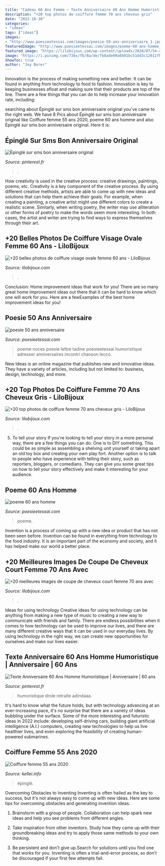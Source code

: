 ```yaml
---
title: "Cadeau 60 Ans Femme ~ Texte Anniversaire 60 Ans Homme Humoristique"
description: "+20 top photos de coiffure femme 70 ans cheveux gris"
date: "2022-10-30"
categories:
- "ideas"
tags: ["ideas"]
images:
- "http://www.poesieetessai.com/images/poesie-50-ans-anniversaire_1.jpg"
featuredImage: "http://www.poesieetessai.com/images/poeme-60-ans-homme_3.jpg"
featured_image: "https://lilobijoux.com/wp-content/uploads/2020/07/54-coupe-de-cheveux-femme-60-ans-visage-ovale-idees.jpg"
image: "https://i.pinimg.com/736x/fb/8a/de/fb8ade09a6b01bc51dd3c12011fba1fc.jpg"
ShowToc: true
author: "Joy Borer"
---
```



Innovation is the process of making something new and better. It can be found in anything from technology to food to fashion. Innovation is key to keeping businesses afloat and making sure that their products are top of the line. There are a few things that you can do to help increase your innovation rate, including:

	

		
searching about Épinglé sur sms bon anniversaire original you've came to the right web. We have 8 Pics about Épinglé sur sms bon anniversaire original like Coiffure femme 55 ans 2020, poeme 60 ans homme and also Épinglé sur sms bon anniversaire original. Here it is:
		
    
## Épinglé Sur Sms Bon Anniversaire Original

<img loading=lazy src="https://i.pinimg.com/736x/5a/96/82/5a9682742926e9659c179320f033d7f6.jpg" onerror="this.onerror=null;this.src='https://tse4.mm.bing.net/th?id=OIP.QOgFq6WSYYaydT_QoBqOxwHaEo&amp;pid=15.1';" alt="Épinglé sur sms bon anniversaire original">

_Source: pinterest.fr_

>. 

	

How creativity is used in the creative process: creative drawings, paintings, poems, etc.
Creativity is a key component of the creative process. By using different creative methods, artists are able to come up with new ideas and solutions that can help them achieve their goals. For example, when creating a painting, a creative artist might use different colors to create a realistic scene. Similarly, when writing poetry, the writer may use alliteration or other forms of poetry to make the words seem more interesting. In both cases, the artist and writer are trying to find ways to express themselves through their art.

    
## +20 Belles Photos De Coiffure Visage Ovale Femme 60 Ans - LiloBijoux

<img loading=lazy src="https://lilobijoux.com/wp-content/uploads/2020/07/54-coupe-de-cheveux-femme-60-ans-visage-ovale-idees.jpg" onerror="this.onerror=null;this.src='https://tse2.mm.bing.net/th?id=OIP.39te9RaFnRKg2foga-mhfQHaLW&amp;pid=15.1';" alt="+20 belles photos de coiffure visage ovale femme 60 ans - LiloBijoux">

_Source: lilobijoux.com_

>. 

	

Conclusion: Home improvement ideas that work for you!
There are so many great home improvement ideas out there that it can be hard to know which one will work for you. Here are a fewExamples of the best home improvement ideas for you!

    
## Poesie 50 Ans Anniversaire

<img loading=lazy src="http://www.poesieetessai.com/images/poesie-50-ans-anniversaire_1.jpg" onerror="this.onerror=null;this.src='https://tse3.mm.bing.net/th?id=OIP.fXFUMAKmpWbdzT3hVTfEfQHaKl&amp;pid=15.1';" alt="poesie 50 ans anniversaire">

_Source: poesieetessai.com_

>poeme noces poesie lettre tadine poesieetessai humoristique adresser anniversaires incontri chanson lecco. 

	

New Ideas is an online magazine that publishes new and innovative ideas. They have a variety of articles, including but not limited to: business, design, technology, and more.

    
## +20 Top Photos De Coiffure Femme 70 Ans Cheveux Gris - LiloBijoux

<img loading=lazy src="https://lilobijoux.com/wp-content/uploads/2020/07/cheveux-gris-70-coiffures-cheveux-gris-pour-femme.jpg" onerror="this.onerror=null;this.src='https://tse1.mm.bing.net/th?id=OIP._cMnWkV_gQvtX3g5JJkMJAHaLH&amp;pid=15.1';" alt="+20 top photos de coiffure femme 70 ans cheveux gris - LiloBijoux">

_Source: lilobijoux.com_

>. 

	

5. To tell your story
If you're looking to tell your story in a more personal way, there are a few things you can do. One is to DIY something. This could be as simple as assembling a shelving unit yourself or taking apart an old toy box and creating your own play fort. Another option is to talk to people who have experience with telling their story, such as reporters, bloggers, or comedians. They can give you some great tips on how to tell your story effectively and make it interesting for your audience.

    
## Poeme 60 Ans Homme

<img loading=lazy src="http://www.poesieetessai.com/images/poeme-60-ans-homme_3.jpg" onerror="this.onerror=null;this.src='https://tse2.mm.bing.net/th?id=OIP._FGAmrqbxrwydqp8X1PuZwHaHa&amp;pid=15.1';" alt="poeme 60 ans homme">

_Source: poesieetessai.com_

>poeme. 

	

Invention is a process of coming up with a new idea or product that has not been seen before. Invention can be found in everything from technology to the food industry. It is an important part of the economy and society, and it has helped make our world a better place.

    
## +20 Meilleures Images De Coupe De Cheveux Court Femme 70 Ans Avec

<img loading=lazy src="https://lilobijoux.com/wp-content/uploads/2020/06/coupe-cheveux-courts-femme-70-ans-2015-coupe-cheveux.jpg" onerror="this.onerror=null;this.src='https://tse3.mm.bing.net/th?id=OIP.d-rQYAW0tO4nUUKZMXc37QHaKX&amp;pid=15.1';" alt="+20 meilleures images de coupe de cheveux court femme 70 ans avec">

_Source: lilobijoux.com_

>. 

	

Ideas for using technology
Creative ideas for using technology can be anything from making a new type of music to creating a new way to communicate with friends and family. There are endless possibilities when it comes to how technology can be used to improve our lives, and there are many different creative ways that it can be used in our everyday lives. By using technology in the right way, we can create new opportunities for ourselves and make our lives easier.

    
## Texte Anniversaire 60 Ans Homme Humoristique | Anniversaire | 60 Ans

<img loading=lazy src="https://i.pinimg.com/736x/fb/8a/de/fb8ade09a6b01bc51dd3c12011fba1fc.jpg" onerror="this.onerror=null;this.src='https://tse3.mm.bing.net/th?id=OIP.j6abKXup_2sFAXaSsxzvEgAAAA&amp;pid=15.1';" alt="Texte Anniversaire 60 Ans Homme Humoristique | Anniversaire | 60 ans">

_Source: pinterest.fr_

>humoristique drole retraite adindaaa. 

	

It's hard to know what the future holds, but with technology advancing at an ever-increasing pace, it's no surprise that there are a variety of ideas bubbling under the surface. Some of the more interesting and futuristic ideas in 2022 include: developing self-driving cars, building giant artificial intelligence (A.I.) computers, creating new technologies to help us live healthier lives, and even exploring the feasibility of creating human-powered submarines.

    
## Coiffure Femme 55 Ans 2020

<img loading=lazy src="https://kellei.info/images5/0520/coiffure-femme-55-ans-2020/coiffure-femme-55-ans-2020-35_9.jpg" onerror="this.onerror=null;this.src='https://tse3.mm.bing.net/th?id=OIP.4UbK5RFZE_BOZcICgNhNPgAAAA&amp;pid=15.1';" alt="Coiffure femme 55 ans 2020">

_Source: kellei.info_

>épinglé. 

	

Overcoming Obstacles to Inventing
Inventing is often hailed as the key to success, but it's not always easy to come up with new ideas. Here are some tips for overcoming obstacles and generating invention ideas.
1. Brainstorm with a group of people. Collaboration can help spark new ideas and help you see problems from different angles.

2. Take inspiration from other inventors. Study how they came up with their groundbreaking ideas and try to apply those same methods to your own thinking.

3. Be persistent and don't give up.Search for solutions until you find one that works for you. Inventing is often a trial-and-error process, so don't be discouraged if your first few attempts fail.

